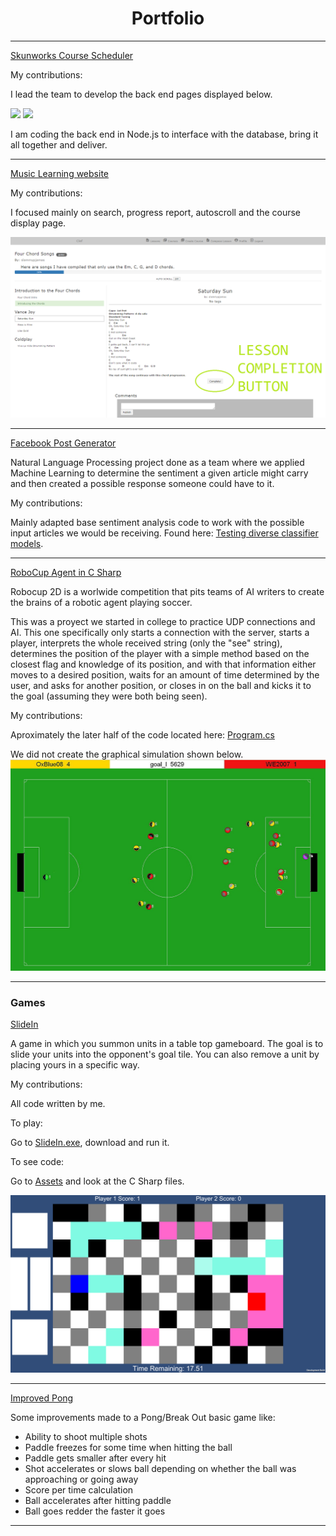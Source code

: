 <div align="center"> <h1> Portfolio </h1> </div>

---

[Skunworks Course Scheduler](https://github.com/brandeis-skunkworks/course-scheduling/tree/master/Vagrant)

My contributions:

I lead the team to develop the back end pages displayed below.

<img src="images/schedularA.jpg?raw=true"/>

<img src="images/schedulerB.jpg?raw=true"/>

I am coding the back end in Node.js to interface with the database, bring it all together and deliver.

---

[Music Learning website](https://github.com/jufer002/clef)

My contributions:

I focused mainly on search, progress report, autoscroll and the course display page.

<img src="images/clef.png?raw=true"/>

---

[Facebook Post Generator](https://github.com/fernandoaestrella/nlp-final-project)

Natural Language Processing project done as a team where we applied Machine Learning to determine the sentiment a given article might carry and then created a possible response someone could have to it.

My contributions:

Mainly adapted base sentiment analysis code to work with the possible input articles we would be receiving. Found here: [Testing diverse classifier models](https://github.com/fernandoaestrella/nlp-final-project/blob/master/all_together_e.py).

---
[RoboCup Agent in C Sharp](https://github.com/fernandoaestrella/RoboCup-Agent-in-CSharp)

Robocup 2D is a worlwide competition that pits teams of AI writers to create the brains of a robotic agent playing soccer.

This was a proyect we started in college to practice UDP connections and AI. This one specifically only starts a connection with the server, starts a player, interprets the whole received string (only the "see" string), determines the position of the player with a simple method based on the closest flag and knowledge of its position, and with that information either moves to a desired position, waits for an amount of time determined by the user, and asks for another position, or closes in on the ball and kicks it to the goal (assuming they were both being seen).

My contributions:

Aproximately the later half of the code located here: [Program.cs](https://github.com/fernandoaestrella/RoboCup-Agent-in-CSharp/blob/master/RoboCup%20Agent/RoboCup%20Agent/Program.cs)

We did not create the graphical simulation shown below.
<img src="images/robocup.jpg?raw=true"/>

---

### Games

[SlideIn](https://github.com/fernandoaestrella/SlideIn)

A game in which you summon units in a table top gameboard. The goal is to slide your units into the opponent's goal tile. You can also remove a unit by placing yours in a specific way.

My contributions:

All code written by me.

To play:

Go to [SlideIn.exe](https://github.com/fernandoaestrella/SlideIn/blob/master/SlideIn.exe), download and run it.

To see code:

Go to [Assets](https://github.com/fernandoaestrella/SlideIn/tree/master/Assets) and look at the C Sharp files.

<img src="images/slide-in-image.png?raw=true"/>

---
[Improved Pong](http://example.com/)

Some improvements made to a Pong/Break Out basic game like:
- Ability to shoot multiple shots
- Paddle freezes for some time when hitting the ball
- Paddle gets smaller after every hit
- Shot accelerates or slows ball depending on whether the ball was approaching or going away
- Score per time calculation
- Ball accelerates after hitting paddle
- Ball goes redder the faster it goes

---
